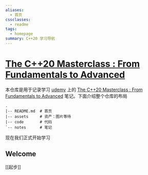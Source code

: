 ```yaml
---
aliases:
  - 首页
cssclasses:
  - readme
tags:
  - homepage
summary: C++20 学习导航
---
```

# [The C++20 Masterclass : From Fundamentals to Advanced](https://www.udemy.com/course/the-modern-cpp-20-masterclass/)


本仓库是用于记录学习 [udemy](https://www.udemy.com) 上的 [The C++20 Masterclass : From Fundamentals to Advanced](https://www.udemy.com/course/the-modern-cpp-20-masterclass/) 笔记。下面介绍整个仓库的布局

```shell
.
|-- README.md  # 首页
|-- assets     # 资产：图片等待
|-- code       # 代码
`-- notes      # 笔记
```

现在我们正式开始学习

## Welcome

[[起步]]






